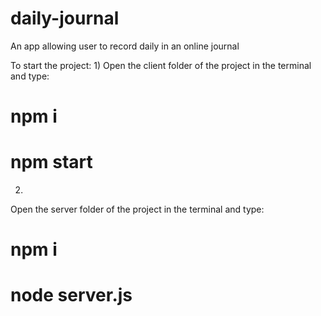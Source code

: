 # daily-journal
An app allowing user to record daily in an online journal

To start the project:
1)
Open the client folder of the project in the terminal and type: 
# npm i
# npm start

2)
Open the server folder of the project in the terminal and type: 
# npm i
# node server.js
